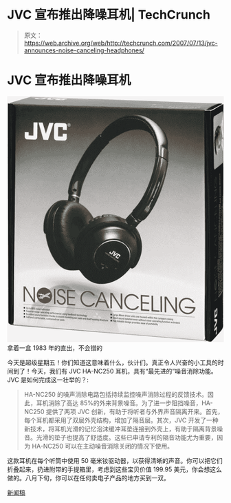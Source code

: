 # JVC 宣布推出降噪耳机| TechCrunch

> 原文：<https://web.archive.org/web/http://techcrunch.com/2007/07/13/jvc-announces-noise-canceling-headphones/>

# JVC 宣布推出降噪耳机

![](img/168be0e8d7c3b95f3744f25de310c2b6.png)
拿着一盒 1983 年的直出，不会错的

今天是超级星期五！你们知道这意味着什么，伙计们。真正令人兴奋的小工具的时间到了！今天，我们有 JVC HA-NC250 耳机，具有“最先进的”噪音消除功能。JVC 是如何完成这一壮举的？:

> HA-NC250 的噪声消除电路包括持续监控噪声消除过程的反馈技术。因此，耳机消除了高达 85%的外来背景噪音。为了进一步阻挡噪音，HA-NC250 提供了两项 JVC 创新，有助于将听者与外界声音隔离开来。首先，每个耳机都采用了双层外壳结构，增加了隔音层。其次，JVC 开发了一种新技术，将耳机光滑的记忆泡沫缓冲耳垫连接到外壳上，有助于隔离背景噪音。光滑的垫子也提高了舒适度。这些已申请专利的隔音功能尤为重要，因为 HA-NC250 可以在主动噪音消除关闭的情况下使用。

这款耳机在每个听筒中使用 50 毫米钕驱动器，以获得清晰的声音。你可以把它们折叠起来，扔进附带的手提箱里，考虑到这些宝贝价值 199.95 美元，你会想这么做的。八月下旬，你可以在任何卖电子产品的地方买到一双。

[新闻稿](https://web.archive.org/web/20130628210449/http://vpo3.virtualpressoffice.com/document.jsp?id=1184050872532)